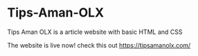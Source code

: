 # Tips-Aman-OLX
Tips Aman OLX is a article website with basic HTML and CSS 

The website is live now! check this out https://tipsamanolx.com/
